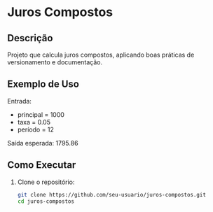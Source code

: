 # Juros Compostos

## Descrição
Projeto que calcula juros compostos, aplicando boas práticas de versionamento e documentação.

## Exemplo de Uso
Entrada:
- principal = 1000
- taxa = 0.05
- período = 12

Saída esperada: 1795.86

## Como Executar
1. Clone o repositório:
   ```bash
   git clone https://github.com/seu-usuario/juros-compostos.git
   cd juros-compostos